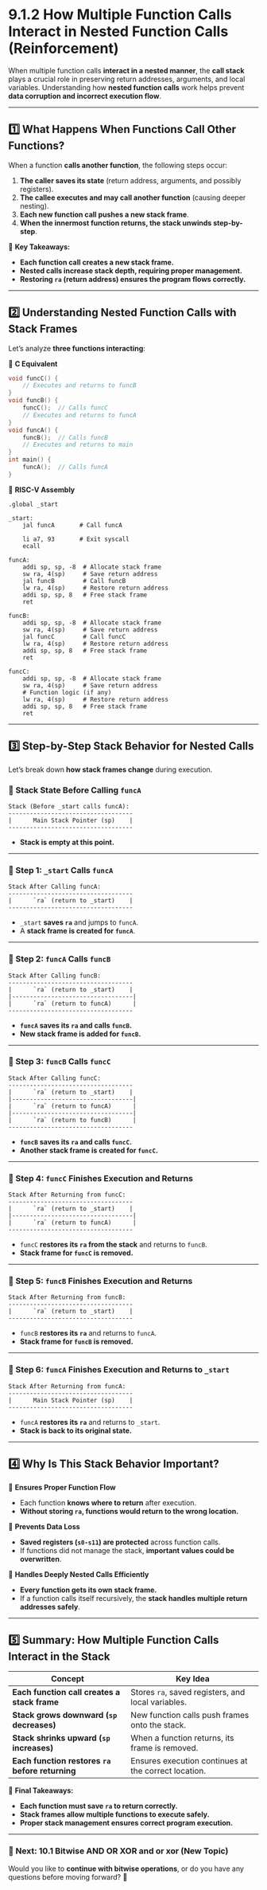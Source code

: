 # **9.1.2 How Multiple Function Calls Interact in Nested Function Calls (Reinforcement)**

When multiple function calls **interact in a nested manner**, the **call stack** plays a crucial role in preserving return addresses, arguments, and local variables. Understanding how **nested function calls** work helps prevent **data corruption and incorrect execution flow**.

---

## **1️⃣ What Happens When Functions Call Other Functions?**

When a function **calls another function**, the following steps occur:

1. **The caller saves its state** (return address, arguments, and possibly registers).
2. **The callee executes and may call another function** (causing deeper nesting).
3. **Each new function call pushes a new stack frame**.
4. **When the innermost function returns, the stack unwinds step-by-step**.

📌 **Key Takeaways:**

- **Each function call creates a new stack frame.**
- **Nested calls increase stack depth, requiring proper management.**
- **Restoring `ra` (return address) ensures the program flows correctly.**

---

## **2️⃣ Understanding Nested Function Calls with Stack Frames**

Let’s analyze **three functions interacting**:

📌 **C Equivalent**

```c
void funcC() {
    // Executes and returns to funcB
}
void funcB() {
    funcC();  // Calls funcC
    // Executes and returns to funcA
}
void funcA() {
    funcB();  // Calls funcB
    // Executes and returns to main
}
int main() {
    funcA();  // Calls funcA
}
```

📌 **RISC-V Assembly**

```assembly
.global _start

_start:
    jal funcA       # Call funcA

    li a7, 93       # Exit syscall
    ecall

funcA:
    addi sp, sp, -8  # Allocate stack frame
    sw ra, 4(sp)     # Save return address
    jal funcB        # Call funcB
    lw ra, 4(sp)     # Restore return address
    addi sp, sp, 8   # Free stack frame
    ret

funcB:
    addi sp, sp, -8  # Allocate stack frame
    sw ra, 4(sp)     # Save return address
    jal funcC        # Call funcC
    lw ra, 4(sp)     # Restore return address
    addi sp, sp, 8   # Free stack frame
    ret

funcC:
    addi sp, sp, -8  # Allocate stack frame
    sw ra, 4(sp)     # Save return address
    # Function logic (if any)
    lw ra, 4(sp)     # Restore return address
    addi sp, sp, 8   # Free stack frame
    ret
```

---

## **3️⃣ Step-by-Step Stack Behavior for Nested Calls**

Let’s break down **how stack frames change** during execution.

### **📌 Stack State Before Calling `funcA`**

```
Stack (Before _start calls funcA):
-----------------------------------
|      Main Stack Pointer (sp)    |
-----------------------------------
```

- **Stack is empty at this point.**

---

### **📌 Step 1: `_start` Calls `funcA`**

```
Stack After Calling funcA:
-----------------------------------
|      `ra` (return to _start)    |
-----------------------------------
```

- `_start` **saves `ra`** and jumps to `funcA`.
- A **stack frame is created for `funcA`**.

---

### **📌 Step 2: `funcA` Calls `funcB`**

```
Stack After Calling funcB:
-----------------------------------
|      `ra` (return to _start)    |
|----------------------------------|
|      `ra` (return to funcA)      |
-----------------------------------
```

- **`funcA` saves its `ra` and calls `funcB`.**
- **New stack frame is added for `funcB`.**

---

### **📌 Step 3: `funcB` Calls `funcC`**

```
Stack After Calling funcC:
-----------------------------------
|      `ra` (return to _start)    |
|----------------------------------|
|      `ra` (return to funcA)      |
|----------------------------------|
|      `ra` (return to funcB)      |
-----------------------------------
```

- **`funcB` saves its `ra` and calls `funcC`.**
- **Another stack frame is created for `funcC`.**

---

### **📌 Step 4: `funcC` Finishes Execution and Returns**

```
Stack After Returning from funcC:
-----------------------------------
|      `ra` (return to _start)    |
|----------------------------------|
|      `ra` (return to funcA)      |
-----------------------------------
```

- `funcC` **restores its `ra` from the stack** and returns to `funcB`.
- **Stack frame for `funcC` is removed.**

---

### **📌 Step 5: `funcB` Finishes Execution and Returns**

```
Stack After Returning from funcB:
-----------------------------------
|      `ra` (return to _start)    |
-----------------------------------
```

- `funcB` **restores its `ra`** and returns to `funcA`.
- **Stack frame for `funcB` is removed.**

---

### **📌 Step 6: `funcA` Finishes Execution and Returns to `_start`**

```
Stack After Returning from funcA:
-----------------------------------
|      Main Stack Pointer (sp)    |
-----------------------------------
```

- `funcA` **restores its `ra`** and returns to `_start`.
- **Stack is back to its original state.**

---

## **4️⃣ Why Is This Stack Behavior Important?**

📌 **Ensures Proper Function Flow**

- Each function **knows where to return** after execution.
- **Without storing `ra`, functions would return to the wrong location.**

📌 **Prevents Data Loss**

- **Saved registers (`s0-s11`) are protected** across function calls.
- If functions did not manage the stack, **important values could be overwritten**.

📌 **Handles Deeply Nested Calls Efficiently**

- **Every function gets its own stack frame.**
- If a function calls itself recursively, the **stack handles multiple return addresses safely**.

---

## **5️⃣ Summary: How Multiple Function Calls Interact in the Stack**

|**Concept**|**Key Idea**|
|---|---|
|**Each function call creates a stack frame**|Stores `ra`, saved registers, and local variables.|
|**Stack grows downward (`sp` decreases)**|New function calls push frames onto the stack.|
|**Stack shrinks upward (`sp` increases)**|When a function returns, its frame is removed.|
|**Each function restores `ra` before returning**|Ensures execution continues at the correct location.|

📌 **Final Takeaways:**

- **Each function must save `ra` to return correctly.**
- **Stack frames allow multiple functions to execute safely.**
- **Proper stack management ensures correct program execution.**

---

### **📌 Next: 10.1 Bitwise AND OR XOR and or xor (New Topic)**

Would you like to **continue with bitwise operations**, or do you have any questions before moving forward? 🚀